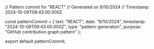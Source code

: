 // Pattern commit for "REACT"
// Generated on 9/10/2024
// Timestamp: 2024-10-09T09:43:00.000Z

const patternCommit = {
  text: "REACT",
  date: "9/10/2024",
  timestamp: "2024-10-09T09:43:00.000Z",
  type: "pattern-generation",
  purpose: "GitHub contribution graph pattern"
};

export default patternCommit;
